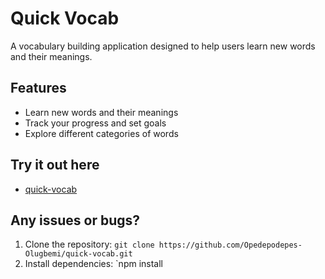 # Quick Vocab

A vocabulary building application designed to help users learn new words and their meanings.

## Features

*   Learn new words and their meanings
*   Track your progress and set goals
*   Explore different categories of words

## Try it out here

* [quick-vocab](https://opedepodepes-olugbemi.github.io/quick-vocab/)

## Any issues  or bugs? 
1.  Clone the repository: `git clone https://github.com/Opedepodepes-Olugbemi/quick-vocab.git`
2.  Install dependencies: `npm install